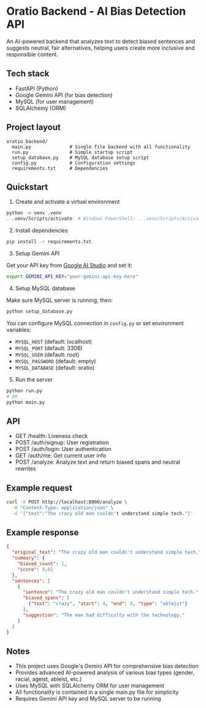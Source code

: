 Oratio Backend - AI Bias Detection API
======================================

An AI-powered backend that analyzes text to detect biased sentences and suggests neutral, fair alternatives, helping users create more inclusive and responsible content.

Tech stack
----------
- FastAPI (Python)
- Google Gemini API (for bias detection)
- MySQL (for user management)
- SQLAlchemy (ORM)

Project layout
--------------

```
oratio_backend/
  main.py              # Single file backend with all functionality
  run.py               # Simple startup script
  setup_database.py    # MySQL database setup script
  config.py            # Configuration settings
  requirements.txt     # Dependencies
```

Quickstart
----------

1) Create and activate a virtual environment

```bash
python -m venv .venv
. .venv/Scripts/activate  # Windows PowerShell: . .venv/Scripts/Activate.ps1
```

2) Install dependencies

```bash
pip install -r requirements.txt
```

3) Setup Gemini API

Get your API key from [Google AI Studio](https://makersuite.google.com/app/apikey) and set it:

```bash
export GEMINI_API_KEY="your-gemini-api-key-here"
```

4) Setup MySQL database

Make sure MySQL server is running, then:

```bash
python setup_database.py
```

You can configure MySQL connection in `config.py` or set environment variables:
- `MYSQL_HOST` (default: localhost)
- `MYSQL_PORT` (default: 3306)
- `MYSQL_USER` (default: root)
- `MYSQL_PASSWORD` (default: empty)
- `MYSQL_DATABASE` (default: oratio)

5) Run the server

```bash
python run.py
# OR
python main.py
```

API
---

- GET /health: Liveness check
- POST /auth/signup: User registration
- POST /auth/login: User authentication  
- GET /auth/me: Get current user info
- POST /analyze: Analyze text and return biased spans and neutral rewrites

Example request
---------------

```bash
curl -X POST http://localhost:8000/analyze \
  -H "Content-Type: application/json" \
  -d '{"text":"The crazy old man couldn't understand simple tech."}'
```

Example response
----------------

```json
{
  "original_text": "The crazy old man couldn't understand simple tech.",
  "summary": {
    "biased_count": 1,
    "score": 0.61
  },
  "sentences": [
    {
      "sentence": "The crazy old man couldn't understand simple tech.",
      "biased_spans": [
        {"text": "crazy", "start": 4, "end": 9, "type": "ableist"}
      ],
      "suggestion": "The man had difficulty with the technology."
    }
  ]
}
```

Notes
-----
- This project uses Google's Gemini API for comprehensive bias detection
- Provides advanced AI-powered analysis of various bias types (gender, racial, ageist, ableist, etc.)
- Uses MySQL with SQLAlchemy ORM for user management
- All functionality is contained in a single main.py file for simplicity
- Requires Gemini API key and MySQL server to be running
